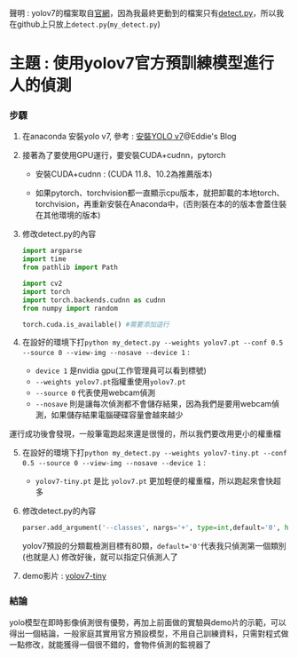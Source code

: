 
聲明 : yolov7的檔案取自[官網](https://github.com/WongKinYiu/yolov7)，因為我最終更動到的檔案只有[detect.py](https://github.com/iwantall2333/ai111b/blob/main/%E6%9C%9F%E4%B8%AD/my_detect.py)，所以我在github上只放上`detect.py`(`my_detect.py`)

# 主題 : 使用yolov7官方預訓練模型進行人的偵測


### 步驟

1. 在anaconda 安裝yolo v7, 參考 : [安裝YOLO v7](https://blog.eddie.tw/yolo-v7-install/#more-14)@Eddie's Blog

2. 接著為了要使用GPU運行，要安裝CUDA+cudnn，pytorch
    - 安裝CUDA+cudnn : (CUDA 11.8、10.2為推薦版本)

    - 如果pytorch、torchvision都一直顯示cpu版本，就把卸載的本地torch、torchvision，再重新安裝在Anaconda中，(否則裝在本的的版本會蓋住裝在其他環境的版本)

3. 修改detect.py的內容

    ```py
    import argparse
    import time
    from pathlib import Path

    import cv2
    import torch
    import torch.backends.cudnn as cudnn
    from numpy import random

    torch.cuda.is_available() #需要添加這行
    ```

4. 在設好的環境下打`python my_detect.py --weights yolov7.pt --conf 0.5 --source 0 --view-img --nosave --device 1` :

    - `device 1` 是nvidia gpu(工作管理員可以看到標號)
    - `--weights yolov7.pt`指權重使用`yolov7.pt`
    - `--source 0` 代表使用webcam偵測
    - `--nosave` 則是讓每次偵測都不會儲存結果，因為我們是要用webcam偵測，如果儲存結果電腦硬碟容量會越來越少

運行成功後會發現，一般筆電跑起來還是很慢的，所以我們要改用更小的權重檔

5. 在設好的環境下打`python my_detect.py --weights yolov7-tiny.pt --conf 0.5 --source 0 --view-img --nosave --device 1` :

    - `yolov7-tiny.pt` 是比  `yolov7.pt` 更加輕便的權重檔，所以跑起來會快超多

6. 修改detect.py的內容

    ```py
    parser.add_argument('--classes', nargs='+', type=int,default='0', help='filter by class: --class 0, or --class 0 2 3')
    ```
    yolov7預設的分類載檢測目標有80類，`default='0'`代表我只偵測第一個類別(也就是人)
    修改好後，就可以指定只偵測人了

7. demo影片 : [yolov7-tiny](https://drive.google.com/file/d/1P6DZCHwPJep_4WP5qqSs9tks6-JPUCXA/view)

### 結論

yolo模型在即時影像偵測很有優勢，再加上前面做的實驗與demo片的示範，可以得出一個結論，一般家庭其實用官方預設模型，不用自己訓練資料，只需對程式做一點修改，就能獲得一個很不錯的，會物件偵測的監視器了
